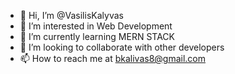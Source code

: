 - 👋 Hi, I’m @VasilisKalyvas
- 👀 I’m interested in Web Development
- 🌱 I’m currently learning MERN STACK
- 💞️ I’m looking to collaborate with other developers
- 📫 How to reach me at bkalivas8@gmail.com

<!---
VasilisKalyvas/VasilisKalyvas is a ✨ special ✨ repository because its `README.md` (this file) appears on your GitHub profile.
You can click the Preview link to take a look at your changes.
--->
